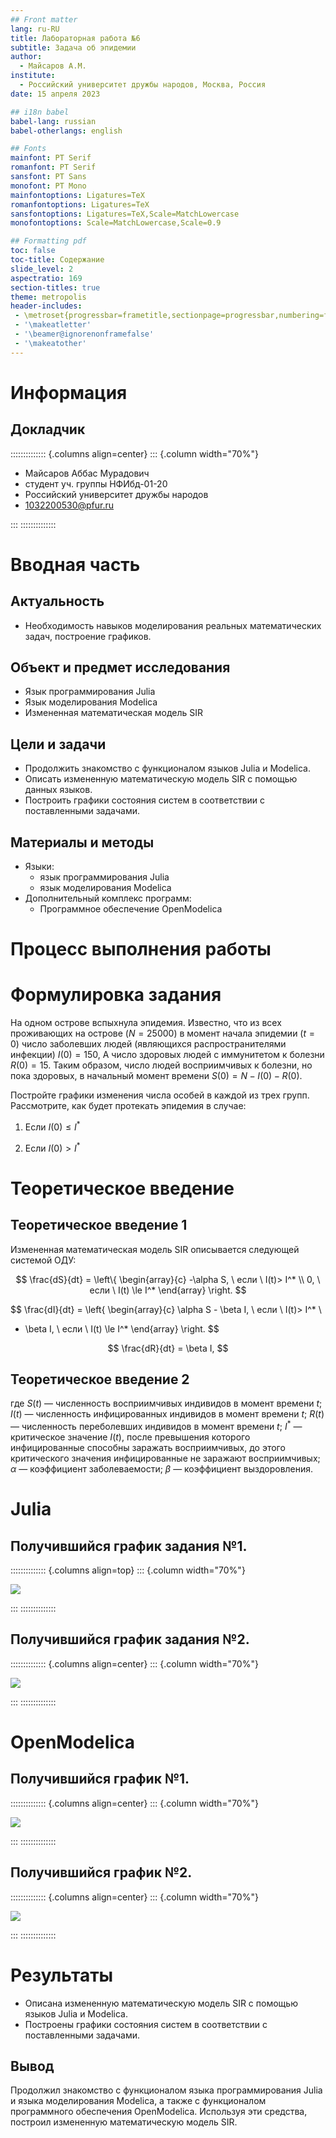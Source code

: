 ```yaml
---
## Front matter
lang: ru-RU
title: Лабораторная работа №6
subtitle: Задача об эпидемии
author:
  - Майсаров А.М.
institute:
  - Российский университет дружбы народов, Москва, Россия
date: 15 апреля 2023

## i18n babel
babel-lang: russian
babel-otherlangs: english

## Fonts
mainfont: PT Serif
romanfont: PT Serif
sansfont: PT Sans
monofont: PT Mono
mainfontoptions: Ligatures=TeX
romanfontoptions: Ligatures=TeX
sansfontoptions: Ligatures=TeX,Scale=MatchLowercase
monofontoptions: Scale=MatchLowercase,Scale=0.9

## Formatting pdf
toc: false
toc-title: Содержание
slide_level: 2
aspectratio: 169
section-titles: true
theme: metropolis
header-includes:
 - \metroset{progressbar=frametitle,sectionpage=progressbar,numbering=fraction}
 - '\makeatletter'
 - '\beamer@ignorenonframefalse'
 - '\makeatother'
---
```


# Информация

## Докладчик

:::::::::::::: {.columns align=center}
::: {.column width="70%"}

  * Майсаров Аббас Мурадович
  * студент уч. группы НФИбд-01-20
  * Российский университет дружбы народов
  * [1032200530@pfur.ru](mailto:1032200530@pfur.ru)

:::
::::::::::::::

# Вводная часть

## Актуальность

- Необходимость навыков моделирования реальных математических задач, построение графиков.

## Объект и предмет исследования

- Язык программирования Julia
- Язык моделирования Modelica
- Измененная математическая модель SIR

## Цели и задачи

- Продолжить знакомство с функционалом языков Julia и Modelica.
- Описать измененную математическую модель SIR с помощью данных языков.
- Построить графики состояния систем в соответствии с поставленными задачами.

## Материалы и методы

- Языки:
  - язык программирования Julia
  - язык моделирования Modelica
- Дополнительный комплекс программ:
  - Программное обеспечение OpenModelica

# Процесс выполнения работы

# Формулировка задания

На одном острове вспыхнула эпидемия. Известно, что из всех проживающих на острове ($N=25000$) в момент начала эпидемии ($t=0$) число заболевших людей (являющихся распространителями инфекции) $I(0)=150$, А число здоровых людей с иммунитетом к болезни $R(0)=15$. Таким образом, число людей восприимчивых к болезни, но пока здоровых, в начальный момент времени $S(0)=N-I(0)- R(0)$.

Постройте графики изменения числа особей в каждой из трех групп. Рассмотрите, как будет протекать эпидемия в случае:

1. Если $I(0) \le I^*$

2. Если $I(0) > I^*$

# Теоретическое введение
## Теоретическое введение 1
Измененная математическая модель SIR описывается следующей системой ОДУ:

$$
\frac{dS}{dt} = 
\left\{
\begin{array}{c}
-\alpha S, \ если \ I(t)> I^*
 \\
0, \ если \ I(t) \le I^*
\end{array}
\right.
$$

$$
\frac{dI}{dt} = 
\left\{
\begin{array}{c}
\alpha S - \beta I, \ если \ I(t)> I^*
 \\
- \beta I, \ если \ I(t) \le I^*
\end{array}
\right.
$$

$$ \frac{dR}{dt} = \beta I, $$

## Теоретическое введение 2

где $S(t)$ — численность восприимчивых индивидов в момент времени $t$; $I(t)$ — численность инфицированных индивидов в момент времени $t$; $R(t)$ — численность переболевших индивидов в момент времени $t$; $I^*$ — критическое значение $I(t)$, после превышения которого инфицированные способны заражать восприимчивых, до этого критического значения инфицированные не заражают восприимчивых; $\alpha$ — коэффициент заболеваемости;  $\beta$ — коэффициент выздоровления.


# Julia
## Получившийся график задания №1. 

:::::::::::::: {.columns align=top}
::: {.column width="70%"}

![](image/lab6v1img.png)

:::
::::::::::::::

## Получившийся график задания №2. 

:::::::::::::: {.columns align=center}
::: {.column width="70%"}

![](image/lab6v2img.png)

:::
::::::::::::::


# OpenModelica
## Получившийся график №1.

:::::::::::::: {.columns align=center}
::: {.column width="70%"}

![](image/labv1mo.png)

:::
::::::::::::::

## Получившийся график №2.

:::::::::::::: {.columns align=center}
::: {.column width="70%"}

![](image/labv2mo.png)

:::
::::::::::::::

# Результаты

- Описана измененную математическую модель SIR с помощью языков Julia и Modelica.
- Построены графики состояния систем в соответствии с поставленными задачами.

## Вывод

Продолжил знакомство с функционалом языка программирования Julia и языка моделирования Modelica, а также с функционалом программного обеспечения OpenModelica. Используя эти средства, построил измененную математическую модель SIR.
